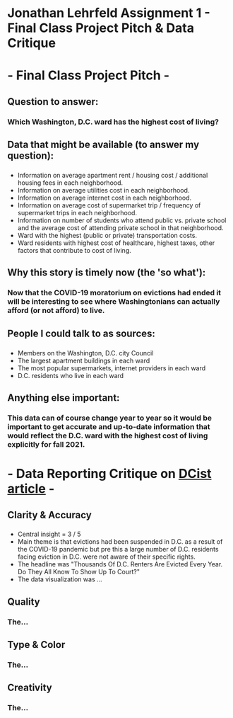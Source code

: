 # Jonathan Lehrfeld Assignment 1 - Final Class Project Pitch & Data Critique

# - Final Class Project Pitch - 

## Question to answer:

### Which Washington, D.C. ward has the highest cost of living?

## Data that might be available (to answer my question):

### 
* Information on average apartment rent / housing cost / additional housing fees in each neighborhood.
* Information on average utilities cost in each neighborhood.
* Information on average internet cost in each neighborhood.
* Information on average cost of supermarket trip / frequency of supermarket trips in each neighborhood.
* Information on number of students who attend public vs. private school and the average cost of attending private school in that neighborhood.
* Ward with the highest (public or private) transportation costs.
* Ward residents with highest cost of healthcare, highest taxes, other factors that contribute to cost of living.

## Why this story is timely now (the 'so what'):

### Now that the COVID-19 moratorium on evictions had ended it will be interesting to see where Washingtonians can actually afford (or not afford) to live.

## People I could talk to as sources:

### 
* Members on the Washington, D.C. city Council
* The largest apartment buildings in each ward
* The most popular supermarkets, internet providers in each ward
* D.C. residents who live in each ward

## Anything else important:

### This data can of course change year to year so it would be important to get accurate and up-to-date information that would reflect the D.C. ward with the highest cost of living explicitly for fall 2021.

# - Data Reporting Critique on [DCist article](https://dcist.com/story/20/10/05/thousands-of-d-c-renters-are-evicted-every-year-do-they-all-know-to-show-up-to-court/) -

## Clarity & Accuracy

### 
* Central insight = 3 / 5 
* Main theme is that evictions had been suspended in D.C. as a result of the COVID-19 pandemic but pre this a large number of D.C. residents facing eviction in D.C. were not aware of their specific rights.
* The headline was "Thousands Of D.C. Renters Are Evicted Every Year. Do They All Know To Show Up To Court?"
* The data visualization was ...

## Quality

### The...

## Type & Color

### The...

## Creativity

### The...
